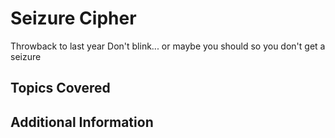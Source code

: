 # Seizure Cipher
Throwback to last year
Don't blink... or maybe you should so you don't get a seizure
## Topics Covered

## Additional Information

